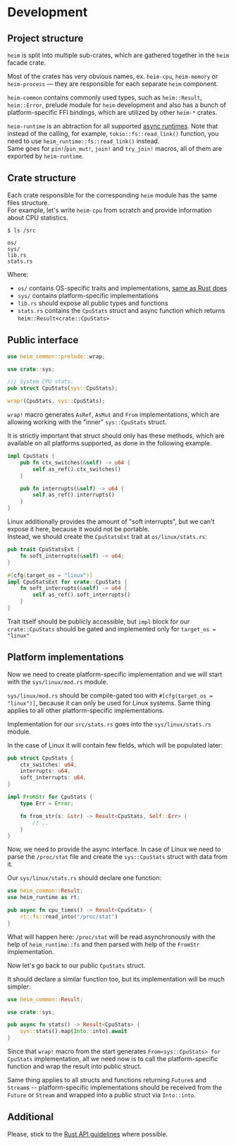 # Development

## Project structure

`heim` is split into multiple sub-crates, which are gathered together
in the `heim` facade crate.

Most of the crates has very obvious names, ex. `heim-cpu`, `heim-memory`
or `heim-process` — they are responsible for each separate `heim` component.

`heim-common` contains commonly used types, such as `heim::Result`, `heim::Error`,
prelude module for `heim` development and also has a bunch
of platform-specific FFI bindings, which are utilized by other `heim-*` crates.

`heim-runtime` is an abtraction for all supported [async runtimes](../async/runtimes.md).
Note that instead of the calling, for example, `tokio::fs::read_link()` function,
you need to use `heim_runtime::fs::read_link()` instead.\
Same goes for `pin!`/`pin_mut!`, `join!` and `try_join!` macros, all of them are exported by `heim-runtime`.

## Crate structure

Each crate responsible for the corresponding `heim` module has the same files structure.\
For example, let's write `heim-cpu` from scratch and provide information about CPU statistics.

```
$ ls /src

os/
sys/
lib.rs
stats.rs
```

Where:

 * `os/` contains OS-specific traits and implementations, [same as Rust does](https://doc.rust-lang.org/std/os/index.html)
 * `sys/` contains platform-specific implementations
 * `lib.rs` should expose all public types and functions
 * `stats.rs` contains the `CpuStats` struct and async function which returns `heim::Result<crate::CpuStats>`

## Public interface

```rust
use heim_common::prelude::wrap;

use crate::sys;

/// System CPU stats.
pub struct CpuStats(sys::CpuStats);

wrap!(CpuStats, sys::CpuStats);
```

`wrap!` macro generates `AsRef`, `AsMut` and `From` implementations,
which are allowing working with the "inner" `sys::CpuStats` struct.

It is strictly important that struct should only has these methods,
which are available on all platforms supported,
as done in the following example.

```rust
impl CpuStats {
    pub fn ctx_switches(&self) -> u64 {
        self.as_ref().ctx_switches()
    }

    pub fn interrupts(&self) -> u64 {
        self.as_ref().interrupts()
    }
}
```

Linux additionally provides the amount of "soft interrupts",
but we can't expose it here, because it would not be portable.\
Instead, we should create the `CpuStatsExt` trait at `os/linux/stats.rs`:

```rust
pub trait CpuStatsExt {
    fn soft_interrupts(&self) -> u64;
}

#[cfg(target_os = "linux")]
impl CpuStatsExt for crate::CpuStats {
    fn soft_interrupts(&self) -> u64 {
        self.as_ref().soft_interrupts()   
    }
}
```

Trait itself should be publicly accessible, but `impl` block
for our `crate::CpuStats` should be gated and implemented only
for `target_os = "linux"`

## Platform implementations

Now we need to create platform-specific implementation
and we will start with the `sys/linux/mod.rs` module.

`sys/linux/mod.rs` should be compile-gated too with `#[cfg(target_os = "linux")]`,
because it can only be used for Linux systems.
Same thing applies to all other platform-specific implementations.

Implementation for our `src/stats.rs` goes into the `sys/linux/stats.rs` module.

In the case of Linux it will contain few fields, which will be populated later:

```rust
pub struct CpuStats {
    ctx_switches: u64,
    interrupts: u64,
    soft_interrupts: u64,
}

impl FromStr for CpuStats {
    type Err = Error;

    fn from_str(s: &str) -> Result<CpuStats, Self::Err> {
        // ..
    }
}
```

Now, we need to provide the async interface.
In case of Linux we need to parse the `/proc/stat` file
and create the `sys::CpuStats` struct with data from it.

Our `sys/linux/stats.rs` should declare one function:

```rust
use heim_common::Result;
use heim_runtime as rt;

pub async fn cpu_times() -> Result<CpuStats> {
    rt::fs::read_into("/proc/stat")
}
```

What will happen here: `/proc/stat` will be read asynchronously
with the help of `heim_runtime::fs` and then parsed with help of the `FromStr` implementation.

Now let's go back to our public `CpuStats` struct.

It should declare a similar function too, but its implementation will be much simpler:

```rust
use heim_common::Result;

use crate::sys;

pub async fn stats() -> Result<CpuStats> {
    sys::stats().map(Into::into).await
}
```

Since that `wrap!` macro from the start generates `From<sys::CpuStats> for CpuStats` implementation,
all we need now is to call the platform-specific function and wrap the result into public struct.

Same thing applies to all structs and functions returning `Future`s and `Stream`s --
platform-specific implementations should be received from the `Future` or `Stream` and wrapped
into a public struct via `Into::into`.

## Additional

Please, stick to the [Rust API guidelines](https://rust-lang-nursery.github.io/api-guidelines/checklist.html)
where possible.
